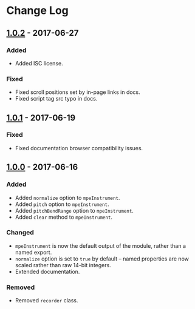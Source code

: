 # Change Log

## [1.0.2] - 2017-06-27
### Added
- Added ISC license.

### Fixed
- Fixed scroll positions set by in-page links in docs.
- Fixed script tag src typo in docs.

## [1.0.1] - 2017-06-19
### Fixed
- Fixed documentation browser compatibility issues.

## [1.0.0] - 2017-06-16
### Added
- Added `normalize` option to `mpeInstrument`.
- Added `pitch` option to `mpeInstrument`.
- Added `pitchBendRange` option to `mpeInstrument`.
- Added `clear` method to `mpeInstrument`.

### Changed
- `mpeInstrument` is now the default output of the module, rather than a named
export.
- `normalize` option is set to `true` by default – named properties are now
scaled rather than raw 14-bit integers.
- Extended documentation.

### Removed
- Removed `recorder` class.

[1.0.2]: https://github.com/WeAreRoli/mpejs/compare/v1.0.1...v1.0.2
[1.0.1]: https://github.com/WeAreRoli/mpejs/compare/v1.0.0...v1.0.1
[1.0.0]: https://github.com/WeAreRoli/mpejs/compare/v0.1.8...v1.0.0
